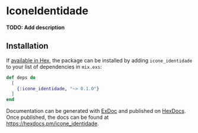 # IconeIdentidade

**TODO: Add description**

## Installation

If [available in Hex](https://hex.pm/docs/publish), the package can be installed
by adding `icone_identidade` to your list of dependencies in `mix.exs`:

```elixir
def deps do
  [
    {:icone_identidade, "~> 0.1.0"}
  ]
end
```

Documentation can be generated with [ExDoc](https://github.com/elixir-lang/ex_doc)
and published on [HexDocs](https://hexdocs.pm). Once published, the docs can
be found at <https://hexdocs.pm/icone_identidade>.

